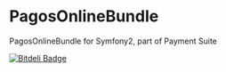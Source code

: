 PagosOnlineBundle
=================

PagosOnlineBundle for Symfony2, part of Payment Suite


[![Bitdeli Badge](https://d2weczhvl823v0.cloudfront.net/PaymentSuite/pagosonlinebundle/trend.png)](https://bitdeli.com/free "Bitdeli Badge")


